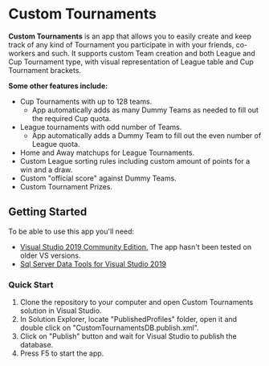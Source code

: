 # Custom Tournaments
**Custom Tournaments** is an app that allows you to easily create and keep track of any kind of Tournament you participate in with your friends, co-workers and such. It supports custom Team creation and both League and Cup Tournament type, with visual representation of League table and Cup Tournament brackets.

**Some other features include:**
* Cup Tournaments with up to 128 teams.
  * App automatically adds as many Dummy Teams as needed to fill out the required Cup quota.
* League tournaments with odd number of Teams.
  * App automatically adds a Dummy Team to fill out the even number of League quota.
* Home and Away matchups for League Tournaments.
* Custom League sorting rules including custom amount of points for a win and a draw.
* Custom "official score" against Dummy Teams.
* Custom Tournament Prizes.

## Getting Started
To be able to use this app you'll need:
* [Visual Studio 2019 Community Edition.](https://visualstudio.microsoft.com/downloads/) The app hasn't been tested on older VS versions.
* [Sql Server Data Tools for Visual Studio 2019](https://docs.microsoft.com/en-us/sql/ssdt/download-sql-server-data-tools-ssdt?view=sql-server-2017)

### Quick Start
1. Clone the repository to your computer and open Custom Tournaments solution in Visual Studio.
2. In Solution Explorer, locate "PublishedProfiles" folder, open it and double click on "CustomTournamentsDB.publish.xml".
3. Click on "Publish" button and wait for Visual Studio to publish the database.
4. Press F5 to start the app.
